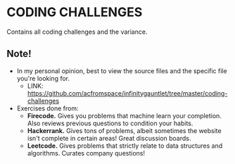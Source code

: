# CODING CHALLENGES

Contains all coding challenges and the variance.

## Note!

- In my personal opinion, best to view the source files and the specific file you're looking for.
  - LINK: https://github.com/acfromspace/infinitygauntlet/tree/master/coding-challenges
- Exercises done from:
  - **Firecode.** Gives you problems that machine learn your completion. Also reviews previous questions to condition your habits.
  - **Hackerrank.** Gives tons of problems, albeit sometimes the website isn't complete in certain areas! Great discussion boards.
  - **Leetcode.** Gives problems that strictly relate to data structures and algorithms. Curates company questions!
